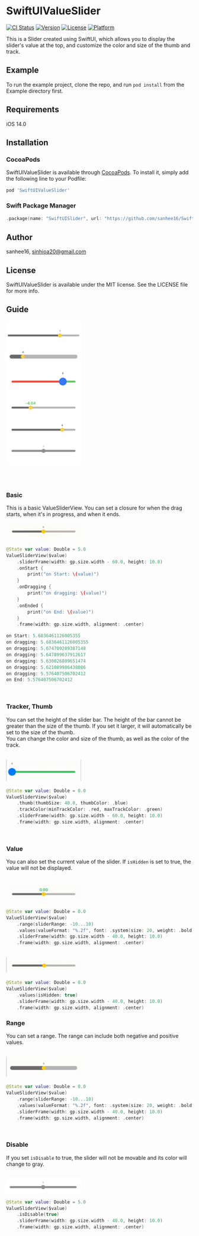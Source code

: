 # SwiftUIValueSlider

[![CI Status](https://img.shields.io/travis/sanhee16/SwiftUIValueSlider.svg?style=flat)](https://travis-ci.org/sanhee16/SwiftUIValueSlider)
[![Version](https://img.shields.io/cocoapods/v/SwiftUIValueSlider.svg?style=flat)](https://cocoapods.org/pods/SwiftUIValueSlider)
[![License](https://img.shields.io/cocoapods/l/SwiftUIValueSlider.svg?style=flat)](https://cocoapods.org/pods/SwiftUIValueSlider)
[![Platform](https://img.shields.io/cocoapods/p/SwiftUIValueSlider.svg?style=flat)](https://cocoapods.org/pods/SwiftUIValueSlider)

This is a Slider created using SwiftUI, which allows you to display the slider's value at the top, and customize the color and size of the thumb and track.

## Example

To run the example project, clone the repo, and run `pod install` from the Example directory first.

## Requirements

iOS 14.0

## Installation

### CocoaPods

SwiftUIValueSlider is available through [CocoaPods](https://cocoapods.org). To install
it, simply add the following line to your Podfile:

```ruby
pod 'SwiftUIValueSlider'
```

### Swift Package Manager

```swift
.package(name: "SwiftUISlider", url: "https://github.com/sanhee16/SwiftUISlider.git", from: "0.1.0")
```

## Author

sanhee16, sinhioa20@gmail.com

## License

SwiftUIValueSlider is available under the MIT license. See the LICENSE file for more info.

## Guide

<img src='./resources/main.png' width='40%'> <br/><br/>

<br/>

### Basic

This is a basic ValueSliderView. You can set a closure for when the drag starts, when it's in progress, and when it ends.

<img src='./resources/slider_basic.gif' width='40%'>

```swift
@State var value: Double = 5.0
ValueSliderView($value)
    .sliderFrame(width: gp.size.width - 60.0, height: 10.0)
    .onStart {
        print("on Start: \(value)")
    }
    .onDragging {
        print("on dragging: \(value)")
    }
    .onEnded {
        print("on End: \(value)")
    }
    .frame(width: gp.size.width, alignment: .center)
```

```swift
on Start: 5.6836461126005355
on dragging: 5.6836461126005355
on dragging: 5.674709289387148
on dragging: 5.647899637912617
on dragging: 5.630026809651474
on dragging: 5.621089986438086
on dragging: 5.576407506702412
on End: 5.576407506702412
```

<br/>

### Tracker, Thumb

You can set the height of the slider bar. The height of the bar cannot be greater than the size of the thumb. If you set it larger, it will automatically be set to the size of the thumb.  
You can change the color and size of the thumb, as well as the color of the track.

<br/><img src='./resources/slider_color.gif' width='40%'>

```swift
@State var value: Double = 0.0
ValueSliderView($value)
    .thumb(thumbSize: 40.0, thumbColor: .blue)
    .trackColor(minTrackColor: .red, maxTrackColor: .green)
    .sliderFrame(width: gp.size.width - 60.0, height: 10.0)
    .frame(width: gp.size.width, alignment: .center)
```

<br/>

### Value

You can also set the current value of the slider. If <code>isHidden</code> is set to true, the value will not be displayed.

<br/><img src='./resources/slider_value.gif' width='40%'>

```swift
@State var value: Double = 0.0
ValueSliderView($value)
    .range(sliderRange: -10...10)
    .values(valueFormat: "%.2f", font: .system(size: 20, weight: .bold, design: .default), fontColor: .green, isHidden: false)
    .sliderFrame(width: gp.size.width - 40.0, height: 10.0)
    .frame(width: gp.size.width, alignment: .center)
```

<br/><img src='./resources/slider_non_value.gif' width='40%'>

```swift
@State var value: Double = 0.0
ValueSliderView($value)
    .values(isHidden: true)
    .sliderFrame(width: gp.size.width - 40.0, height: 10.0)
    .frame(width: gp.size.width, alignment: .center)
```

### Range

You can set a range. The range can include both negative and positive values.

<br/><img src='./resources/slider_minor.gif' width='40%'>

```swift
@State var value: Double = 0.0
ValueSliderView($value)
    .range(sliderRange: -10...10)
    .values(valueFormat: "%.2f", font: .system(size: 20, weight: .bold, design: .default), fontColor: .green, isHidden: false)
    .sliderFrame(width: gp.size.width - 40.0, height: 10.0)
    .frame(width: gp.size.width, alignment: .center)
```

<br/>

### Disable

If you set <code>isDisable</code> to true, the slider will not be movable and its color will change to gray.

<br/><img src='./resources/disable.png' width='40%'>

```swift
@State var value: Double = 5.0
ValueSliderView($value)
    .isDisable(true)
    .sliderFrame(width: gp.size.width - 40.0, height: 10.0)
    .frame(width: gp.size.width, alignment: .center)
```
